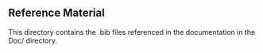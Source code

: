 ## Reference Material ##

This directory contains the .bib files referenced in the documentation
in the Doc/ directory.